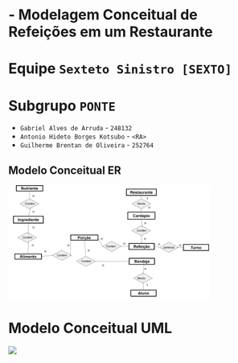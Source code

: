 #  - Modelagem Conceitual de Refeições em um Restaurante

# Equipe `Sexteto Sinistro [SEXTO]`

# Subgrupo `PONTE`
* `Gabriel Alves de Arruda` - `248132`
* `Antonio Hideto Borges Kotsubo` - `<RA>`
* `Guilherme Brentan de Oliveira` - `252764`

## Modelo Conceitual ER

<img src="images/ER_Diagram.png" width="400px" height="auto">

# Modelo Conceitual UML

<img src="images/UML_Diagram_for_a_Online_Restaurant.png" width="400px" height="auto">